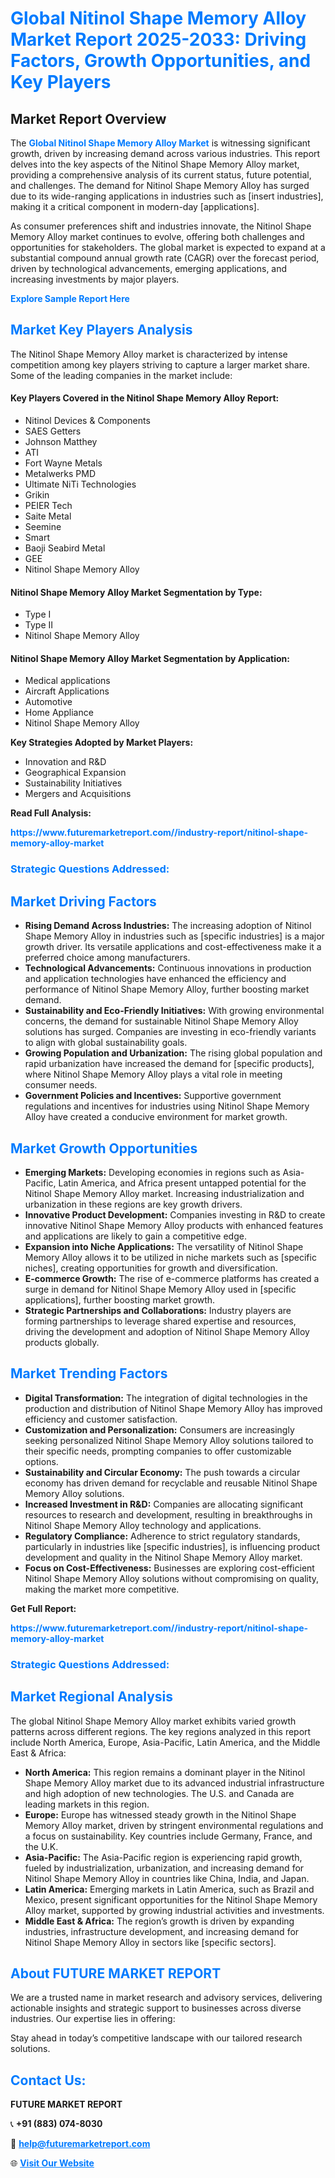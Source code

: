 <h1 style="color: #007BFF;">Global Nitinol Shape Memory Alloy Market Report 2025-2033: Driving Factors, Growth Opportunities, and Key Players</h1>

<section id="overview">
<h2>Market Report Overview</h2>
<p>The <a href="https://www.futuremarketreport.com//industry-report/nitinol-shape-memory-alloy-market" style="color: #007BFF; text-decoration: none;"><strong>Global Nitinol Shape Memory Alloy Market</strong></a> is witnessing significant growth, driven by increasing demand across various industries. This report delves into the key aspects of the Nitinol Shape Memory Alloy market, providing a comprehensive analysis of its current status, future potential, and challenges. The demand for Nitinol Shape Memory Alloy has surged due to its wide-ranging applications in industries such as [insert industries], making it a critical component in modern-day [applications].</p>
<p>As consumer preferences shift and industries innovate, the Nitinol Shape Memory Alloy market continues to evolve, offering both challenges and opportunities for stakeholders. The global market is expected to expand at a substantial compound annual growth rate (CAGR) over the forecast period, driven by technological advancements, emerging applications, and increasing investments by major players.</p>
</section>

<section id="overview">
<p><a href="https://www.futuremarketreport.com//request-sample/reportId=85735" style="color: #007BFF; text-decoration: none;"><strong>Explore Sample Report Here</strong></a></p>
</section>

<section id="key-players">
<h2 style="color: #007BFF;">Market Key Players Analysis</h2>
<p>The Nitinol Shape Memory Alloy market is characterized by intense competition among key players striving to capture a larger market share. Some of the leading companies in the market include:</p>
<h4>Key Players Covered in the Nitinol Shape Memory Alloy Report:</h4>
<ul><li>Nitinol Devices &amp; Components</li><li>SAES Getters</li><li>Johnson Matthey</li><li>ATI</li><li>Fort Wayne Metals</li><li>Metalwerks PMD</li><li>Ultimate NiTi Technologies</li><li>Grikin</li><li>PEIER Tech</li><li>Saite Metal</li><li>Seemine</li><li>Smart</li><li>Baoji Seabird Metal</li><li>GEE</li><li>Nitinol Shape Memory Alloy</li></ul>
<h4>Nitinol Shape Memory Alloy Market Segmentation by Type:</h4>
<ul><li>Type I</li><li>Type II</li><li>Nitinol Shape Memory Alloy</li></ul>

<h4>Nitinol Shape Memory Alloy Market Segmentation by Application:</h4>
<ul><li>Medical applications</li><li>Aircraft Applications</li><li>Automotive</li><li>Home Appliance</li><li>Nitinol Shape Memory Alloy</li></ul>
<p><strong>Key Strategies Adopted by Market Players:</strong></p>
<ul>
<li>Innovation and R&D</li>
<li>Geographical Expansion</li>
<li>Sustainability Initiatives</li>
<li>Mergers and Acquisitions</li>
</ul>
</section>

<section>
<p><strong>Read Full Analysis: </strong></p><a href="https://www.futuremarketreport.com//industry-report/nitinol-shape-memory-alloy-market" style="color: #007BFF; text-decoration: none;"><strong>https://www.futuremarketreport.com//industry-report/nitinol-shape-memory-alloy-market</strong></a>
<h3 style="color: #007BFF;">Strategic Questions Addressed:</h3>
</section>

<section id="driving-factors">
<h2 style="color: #007BFF;">Market Driving Factors</h2>
<ul>
<li><strong>Rising Demand Across Industries:</strong> The increasing adoption of Nitinol Shape Memory Alloy in industries such as [specific industries] is a major growth driver. Its versatile applications and cost-effectiveness make it a preferred choice among manufacturers.</li>
<li><strong>Technological Advancements:</strong> Continuous innovations in production and application technologies have enhanced the efficiency and performance of Nitinol Shape Memory Alloy, further boosting market demand.</li>
<li><strong>Sustainability and Eco-Friendly Initiatives:</strong> With growing environmental concerns, the demand for sustainable Nitinol Shape Memory Alloy solutions has surged. Companies are investing in eco-friendly variants to align with global sustainability goals.</li>
<li><strong>Growing Population and Urbanization:</strong> The rising global population and rapid urbanization have increased the demand for [specific products], where Nitinol Shape Memory Alloy plays a vital role in meeting consumer needs.</li>
<li><strong>Government Policies and Incentives:</strong> Supportive government regulations and incentives for industries using Nitinol Shape Memory Alloy have created a conducive environment for market growth.</li>
</ul>
</section>

<section id="growth-opportunities">
<h2 style="color: #007BFF;">Market Growth Opportunities</h2>
<ul>
<li><strong>Emerging Markets:</strong> Developing economies in regions such as Asia-Pacific, Latin America, and Africa present untapped potential for the Nitinol Shape Memory Alloy market. Increasing industrialization and urbanization in these regions are key growth drivers.</li>
<li><strong>Innovative Product Development:</strong> Companies investing in R&D to create innovative Nitinol Shape Memory Alloy products with enhanced features and applications are likely to gain a competitive edge.</li>
<li><strong>Expansion into Niche Applications:</strong> The versatility of Nitinol Shape Memory Alloy allows it to be utilized in niche markets such as [specific niches], creating opportunities for growth and diversification.</li>
<li><strong>E-commerce Growth:</strong> The rise of e-commerce platforms has created a surge in demand for Nitinol Shape Memory Alloy used in [specific applications], further boosting market growth.</li>
<li><strong>Strategic Partnerships and Collaborations:</strong> Industry players are forming partnerships to leverage shared expertise and resources, driving the development and adoption of Nitinol Shape Memory Alloy products globally.</li>
</ul>
</section>

<section id="trending-factors">
<h2 style="color: #007BFF;">Market Trending Factors</h2>
<ul>
<li><strong>Digital Transformation:</strong> The integration of digital technologies in the production and distribution of Nitinol Shape Memory Alloy has improved efficiency and customer satisfaction.</li>
<li><strong>Customization and Personalization:</strong> Consumers are increasingly seeking personalized Nitinol Shape Memory Alloy solutions tailored to their specific needs, prompting companies to offer customizable options.</li>
<li><strong>Sustainability and Circular Economy:</strong> The push towards a circular economy has driven demand for recyclable and reusable Nitinol Shape Memory Alloy solutions.</li>
<li><strong>Increased Investment in R&D:</strong> Companies are allocating significant resources to research and development, resulting in breakthroughs in Nitinol Shape Memory Alloy technology and applications.</li>
<li><strong>Regulatory Compliance:</strong> Adherence to strict regulatory standards, particularly in industries like [specific industries], is influencing product development and quality in the Nitinol Shape Memory Alloy market.</li>
<li><strong>Focus on Cost-Effectiveness:</strong> Businesses are exploring cost-efficient Nitinol Shape Memory Alloy solutions without compromising on quality, making the market more competitive.</li>
</ul>
</section>

<section>
<p><strong>Get Full Report: </strong></p><a href="https://www.futuremarketreport.com//industry-report/nitinol-shape-memory-alloy-market" style="color: #007BFF; text-decoration: none;"><strong>https://www.futuremarketreport.com//industry-report/nitinol-shape-memory-alloy-market</strong></a>
<h3 style="color: #007BFF;">Strategic Questions Addressed:</h3>
</section>


<section id="regional-analysis">
<h2 style="color: #007BFF;">Market Regional Analysis</h2>
<p>The global Nitinol Shape Memory Alloy market exhibits varied growth patterns across different regions. The key regions analyzed in this report include North America, Europe, Asia-Pacific, Latin America, and the Middle East & Africa:</p>
<ul>
<li><strong>North America:</strong> This region remains a dominant player in the Nitinol Shape Memory Alloy market due to its advanced industrial infrastructure and high adoption of new technologies. The U.S. and Canada are leading markets in this region.</li>
<li><strong>Europe:</strong> Europe has witnessed steady growth in the Nitinol Shape Memory Alloy market, driven by stringent environmental regulations and a focus on sustainability. Key countries include Germany, France, and the U.K.</li>
<li><strong>Asia-Pacific:</strong> The Asia-Pacific region is experiencing rapid growth, fueled by industrialization, urbanization, and increasing demand for Nitinol Shape Memory Alloy in countries like China, India, and Japan.</li>
<li><strong>Latin America:</strong> Emerging markets in Latin America, such as Brazil and Mexico, present significant opportunities for the Nitinol Shape Memory Alloy market, supported by growing industrial activities and investments.</li>
<li><strong>Middle East & Africa:</strong> The region’s growth is driven by expanding industries, infrastructure development, and increasing demand for Nitinol Shape Memory Alloy in sectors like [specific sectors].</li>
</ul>
</section>

<footer>
<h2 style="color: #007BFF;">About FUTURE MARKET REPORT</h2>
<p>We are a trusted name in market research and advisory services, delivering actionable insights and strategic support to businesses across diverse industries. Our expertise lies in offering:</p>

<p>Stay ahead in today’s competitive landscape with our tailored research solutions.</p>

<h2 style="color: #007BFF;">Contact Us:</h2>
<p><strong>FUTURE MARKET REPORT</strong></p>
<p>📞 <strong>+91 (883) 074-8030</strong></p>
<p>📧 <strong><a href="mailto:help@futuremarketreport.com" style="color: #007BFF;">help@futuremarketreport.com</a></strong></p>
<p>🌐 <strong><a href="https://www.futuremarketreport.com/" style="color: #007BFF;">Visit Our Website</a></strong></p>
</footer>